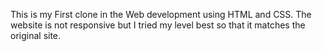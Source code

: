 This is my First clone in the Web development using HTML and CSS. The website is not responsive but I tried my level best so that it matches the original site.
